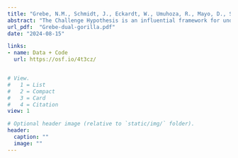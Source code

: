 ```yaml
---
title: "Grebe, N.M., Schmidt, J., Eckardt, W., Umuhoza, R., Mayo, D., Stoinski, T.S., Santymire, R.M., & Rosenbaum, S. (2022). Examining the dual hormone hypothesis in wild male mountain gorillas (Gorilla beringei beringei)"
abstract: "The Challenge Hypothesis is an influential framework for understanding how androgens are involved in the promotion of competitive behavior during mating-related challenges and has been tested extensively in studies across scientific disciplines. Mixed support in psychological research led scholars to develop the Dual Hormone Hypothesis as a potential path forward, which argues that glucocorticoids moderate the relationship between androgens and status-striving. In the current study, we examine the Challenge Hypothesis and the Dual Hormone Hypothesis in wild male mountain gorillas, representing the first time the latter hypothesis has been tested in a non-human primate. In a sample of 30 adult males comprising over 600 days of observation, we find some limited support for the Challenge Hypothesis. Greater daily rates of targeted aggression toward other adult males corresponded to higher fecal androgen metabolites 1–2 days following observations, though this pattern did not fully generalize to dominance rank or other competitive behaviors examined. However, we find no support for the Dual Hormone Hypothesis: neither dominance rank nor any category of competitive behavior was predicted by the interaction between androgens and glucocorticoids. We close by discussing how this initial investigation might be leveraged toward the development of an expanded Dual Hormone Hypothesis that draws on the large evidence base in primate behavioral ecology."
url_pdf:  "Grebe-dual-gorilla.pdf"
date: "2024-08-15"

links: 
- name: Data + Code
  url: https://osf.io/4t3cz/


# View.
#   1 = List
#   2 = Compact
#   3 = Card
#   4 = Citation
view: 1

# Optional header image (relative to `static/img/` folder).
header:
  caption: ""
  image: ""
---
```


